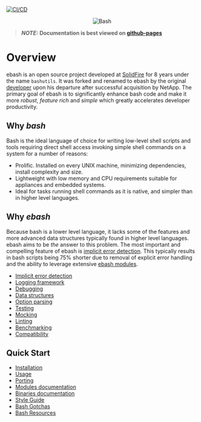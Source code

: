 [![CI/CD](https://github.com/elibs/ebash/workflows/CI/CD/badge.svg?branch=master)](https://github.com/elibs/ebash/actions?query=workflow%3ACI%2FCD+branch%3Amaster)

<p align="center">
    <img alt="Bash" src="https://raw.githubusercontent.com/odb/official-bash-logo/master/assets/Logos/Identity/PNG/BASH_logo-transparent-bg-color.png">
</p>

> **_NOTE:_** **Documentation is best viewed on [github-pages](https://elibs.github.io/ebash)**

# Overview

ebash is an open source project developed at [SolidFire](https://www.solidfire.com) for 8 years under the name `bashutils`. It was forked and
renamed to ebash by the original [developer](https://github.com/marshall-mcmullen) upon his departure after successful acquisition by NetApp. The primary goal of
ebash is to significantly enhance bash code and make it more *robust*, *feature rich* and *simple* which greatly
accelerates developer productivity.

## Why _bash_

Bash is the ideal language of choice for writing low-level shell scripts and tools requiring direct shell access
invoking simple shell commands on a system for a number of reasons:

* Prolific. Installed on every UNIX machine, minimizing dependencies, install complexity and size.
* Lightweight with low memory and CPU requirements suitable for appliances and embedded systems.
* Ideal for tasks running shell commands as it is native, and simpler than in higher level languages.

## Why _ebash_

Because bash is a lower level language, it lacks some of the features and more advanced data structures typically found
in higher level languages. ebash aims to be _the_ answer to this problem. The most important and compelling feature of
ebash is [implicit error detection](doc/implicit-error-detection.md). This typically results in bash scripts being 75% shorter due to removal of explicit
error handling and the ability to leverage extensive [ebash modules](doc/module/index).

* [Implicit error detection](doc/implicit-error-detection.md)
* [Logging framework](doc/logging.md)
* [Debugging](doc/debugging.md)
* [Data structures](doc/data-structures.md)
* [Option parsing](doc/opt.md)
* [Testing](doc/etest.md)
* [Mocking](doc/emock.md)
* [Linting](doc/binaries/bashlint.md)
* [Benchmarking](doc/binaries/ebench.md)
* [Compatibility](doc/compatibility.md)

## Quick Start

* [Installation](doc/installation.md)
* [Usage](doc/usage.md)
* [Porting](doc/porting.md)
* [Modules documentation](doc/modules/index.md)
* [Binaries documentation](doc/binaries/index.md)
* [Style Guide](doc/style.md)
* [Bash Gotchas](doc/gotchas.md)
* [Bash Resources](doc/links.md)
